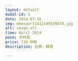 ```yaml
---
layout: default
modal-id: 1
date: 2014-07-18
img: mmexport1411449539870.jpg
alt: image-alt
time: April 2014
pose: 木林森
price: 110 RMB
description: 经典，精致

---
```

